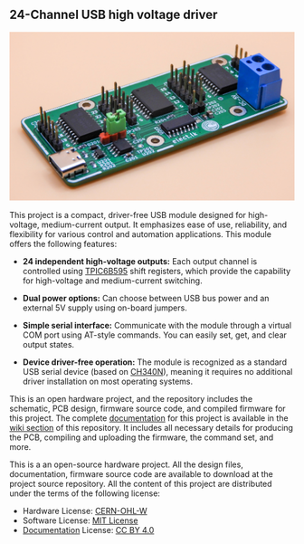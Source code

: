 ## 24-Channel USB high voltage driver

![Prototype build of the 24-channel USB high voltage driver.](https://raw.githubusercontent.com/dilshan/24ch-usb-high-voltage-driver/refs/heads/main/resources/24ch-relay-driver.jpg)

This project is a compact, driver-free USB module designed for high-voltage, medium-current output. It emphasizes ease of use, reliability, and flexibility for various control and automation applications. This module offers the following features:

- **24 independent high-voltage outputs:** Each output channel is controlled using [TPIC6B595](https://www.ti.com/lit/ds/symlink/tpic6b595.pdf) shift registers, which provide the capability for high-voltage and medium-current switching.

- **Dual power options:** Can choose between USB bus power and an external 5V supply using on-board jumpers.

- **Simple serial interface:** Communicate with the module through a virtual COM port using AT-style commands. You can easily set, get, and clear output states.

- **Device driver-free operation:** The module is recognized as a standard USB serial device (based on [CH340N](https://aitendo3.sakura.ne.jp/aitendo_data/product_img/ic/inteface/CH340N/ch340n.pdf)), meaning it requires no additional driver installation on most operating systems.

This is an open hardware project, and the repository includes the schematic, PCB design, firmware source code, and compiled firmware for this project. The complete [documentation](https://github.com/dilshan/24ch-usb-high-voltage-driver/wiki) for this project is available in the [wiki section](https://github.com/dilshan/24ch-usb-high-voltage-driver/wiki) of this repository. It includes all necessary details for producing the PCB, compiling and uploading the firmware, the command set, and more.

This is a an open-source hardware project. All the design files, documentation, firmware source code are available to download at the project source repository. All the content of this project are distributed under the terms of the following license:

 - Hardware License: [CERN-OHL-W](https://opensource.org/CERN-OHL-W)
 - Software License: [MIT License](https://github.com/dilshan/24ch-usb-high-voltage-driver/blob/main/LICENSE)
 - [Documentation](https://github.com/dilshan/24ch-usb-high-voltage-driver/wiki) License: [CC BY 4.0](https://creativecommons.org/licenses/by/4.0)
